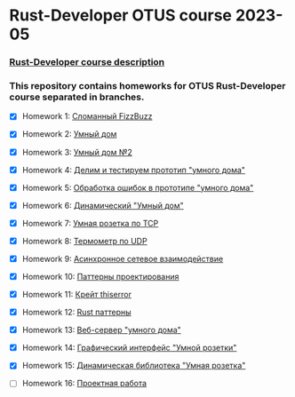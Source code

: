 # Rust-Developer OTUS course 2023-05
### [Rust-Developer course description](https://otus.ru/lessons/rust-developer/)

### This repository contains homeworks for OTUS Rust-Developer course separated in branches.

- [x] Homework 1: [Сломанный FizzBuzz](https://github.com/ppichugin/rust-developer-otus/tree/HW01)
- [x] Homework 2: [Умный дом](https://github.com/ppichugin/rust-developer-otus/tree/HW02)
- [x] Homework 3: [Умный дом №2](https://github.com/ppichugin/rust-developer-otus/tree/HW03)
- [x] Homework 4: [Делим и тестируем прототип "умного дома"](https://github.com/ppichugin/rust-developer-otus/tree/HW04)
- [x] Homework 5: [Обработка ошибок в прототипе "умного дома"](https://github.com/ppichugin/rust-developer-otus/tree/HW05)
- [x] Homework 6: [Динамический "Умный дом"](https://github.com/ppichugin/rust-developer-otus/tree/HW06)
- [x] Homework 7: [Умная розетка по TCP](https://github.com/ppichugin/rust-developer-otus/tree/HW07)
- [x] Homework 8: [Термометр по UDP](https://github.com/ppichugin/rust-developer-otus/tree/HW08)
- [x] Homework 9: [Асинхронное сетевое взаимодействие](https://github.com/ppichugin/rust-developer-otus/tree/HW09)
- [x] Homework 10: [Паттерны проектирования](https://github.com/ppichugin/rust-developer-otus/tree/HW10)
- [x] Homework 11: [Крейт thiserror](https://github.com/ppichugin/rust-developer-otus/tree/HW11)
- [x] Homework 12: [Rust паттерны](https://github.com/ppichugin/rust-developer-otus/tree/HW12)
- [x] Homework 13: [Веб-сервер "умного дома"](https://github.com/ppichugin/rust-developer-otus/tree/HW13)
- [x] Homework 14: [Графический интерфейс "Умной розетки"](https://github.com/ppichugin/rust-developer-otus/tree/HW14)
- [x] Homework 15: [Динамическая библиотека "Умная розетка"](https://github.com/ppichugin/rust-developer-otus/tree/HW15)
- [ ] Homework 16: [Проектная работа]()

